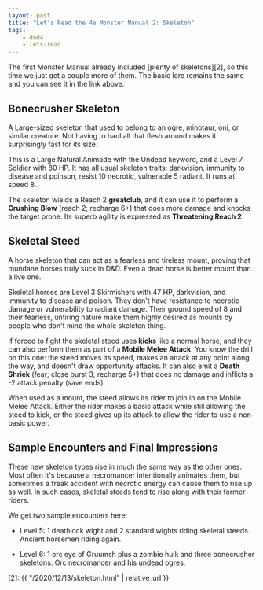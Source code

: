 ```yaml
---
layout: post
title: "Let's Read the 4e Monster Manual 2: Skeleton"
tags:
    - dnd4
    - lets-read
---
```


The first Monster Manual already included [plenty of skeletons][2], so this time
we just get a couple more of them. The basic lore remains the same and you can
see it in the link above.

## Bonecrusher Skeleton

A Large-sized skeleton that used to belong to an ogre, minotaur, oni, or similar
creature. Not having to haul all that flesh around makes it surprisingly fast
for its size.

This is a Large Natural Animade with the Undead keyword, and a Level 7 Soldier
with 80 HP. It has all usual skeleton traits: darkvision, immunity to disease
and poinson, resist 10 necrotic, vulnerable 5 radiant. It runs at speed 8.

The skeleton wields a Reach 2 **greatclub**, and it can use it to perform a
**Crushing Blow** (reach 2; recharge 6+) that does more damage and knocks the
target prone. Its superb agility is expressed as **Threatening Reach 2**.

## Skeletal Steed

A horse skeleton that can act as a fearless and tireless mount, proving that
mundane horses truly suck in D&D. Even a dead horse is better mount than a live
one.

Skeletal horses are Level 3 Skirmishers with 47 HP, darkvision, and immunity to
disease and poison. They don't have resistance to necrotic damage or
vulnerability to radiant damage. Their ground speed of 8 and their fearless,
untiring nature make them highly desired as mounts by people who don't mind the
whole skeleton thing.

If forced to fight the skeletal steed uses **kicks** like a normal horse, and
they can also perform them as part of a **Mobile Melee Attack**. You know the
drill on this one: the steed moves its speed, makes an attack at any point along
the way, and doesn't draw opportunity attacks. It can also emit a **Death
Shriek** (fear; close burst 3; recharge 5+) that does no damage and inflicts a
-2 attack penalty (save ends).

When used as a mount, the steed allows its rider to join in on the Mobile Melee
Attack. Either the rider makes a basic attack while still allowing the steed to
kick, or the steed gives up its attack to allow the rider to use a non-basic
power.

## Sample Encounters and Final Impressions

These new skeleton types rise in much the same way as the other ones. Most often
it's because a necromancer intentionally animates them, but sometimes a freak
accident with necrotic energy can cause them to rise up as well. In such cases,
skeletal steeds tend to rise along with their former riders.

We get two sample encounters here:

- Level 5: 1 deathlock wight and 2 standard wights riding skeletal
  steeds. Ancient horsemen riding again.

- Level 6: 1 orc eye of Gruumsh plus a zombie hulk and three bonecrusher
  skeletons. Orc necromancer and his undead ogres.



[2]: {{ "/2020/12/13/skeleton.html" | relative_url }}
